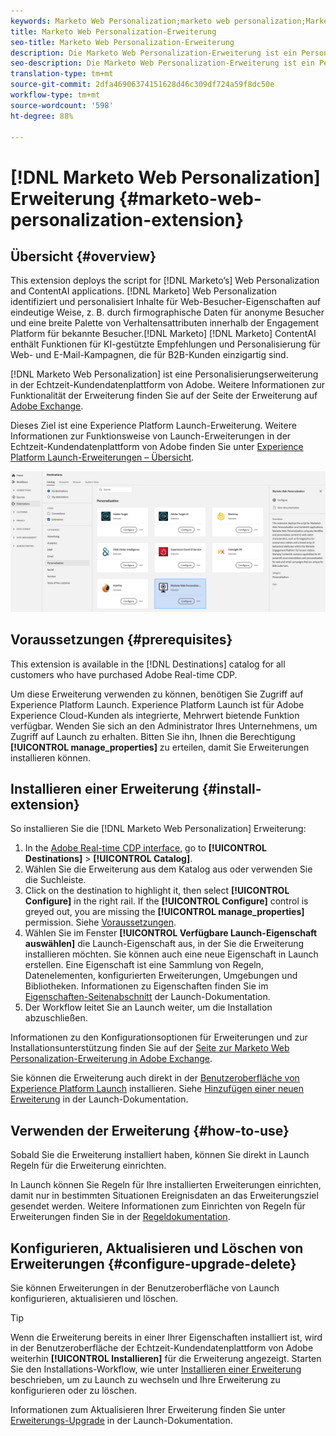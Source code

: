 ```yaml
---
keywords: Marketo Web Personalization;marketo web personalization;Marketo Web Personalization extension;marketo web personalization extension;marketo;Marketo
title: Marketo Web Personalization-Erweiterung
seo-title: Marketo Web Personalization-Erweiterung
description: Die Marketo Web Personalization-Erweiterung ist ein Personalisierungsziel in der Adobe Echtzeit-Kundendatenplattform. Weitere Informationen zur Funktionalität der Erweiterung finden Sie auf der Seite der Erweiterung auf Adobe Exchange.
seo-description: Die Marketo Web Personalization-Erweiterung ist ein Personalisierungsziel in der Adobe Echtzeit-Kundendatenplattform. Weitere Informationen zur Funktionalität der Erweiterung finden Sie auf der Seite der Erweiterung auf Adobe Exchange.
translation-type: tm+mt
source-git-commit: 2dfa46906374151628d46c309df724a59f8dc50e
workflow-type: tm+mt
source-wordcount: '598'
ht-degree: 88%

---
```



# [!DNL Marketo Web Personalization] Erweiterung {#marketo-web-personalization-extension}

## Übersicht {#overview}

This extension deploys the script for [!DNL Marketo’s] Web Personalization and ContentAI applications. [!DNL Marketo] Web Personalization identifiziert und personalisiert Inhalte für Web-Besucher-Eigenschaften auf eindeutige Weise, z. B. durch firmographische Daten für anonyme Besucher und eine breite Palette von Verhaltensattributen innerhalb der Engagement Platform für bekannte Besucher.[!DNL Marketo] [!DNL Marketo] ContentAI enthält Funktionen für KI-gestützte Empfehlungen und Personalisierung für Web- und E-Mail-Kampagnen, die für B2B-Kunden einzigartig sind.

[!DNL Marketo Web Personalization] ist eine Personalisierungserweiterung in der Echtzeit-Kundendatenplattform von Adobe. Weitere Informationen zur Funktionalität der Erweiterung finden Sie auf der Seite der Erweiterung auf [Adobe Exchange](https://exchange.adobe.com/experiencecloud.details.101232.marketo-web-personalization.html).

Dieses Ziel ist eine Experience Platform Launch-Erweiterung. Weitere Informationen zur Funktionsweise von Launch-Erweiterungen in der Echtzeit-Kundendatenplattform von Adobe finden Sie unter [Experience Platform Launch-Erweiterungen – Übersicht](/help/rtcdp/destinations/experience-platform-launch-extensions.md).

![Marketo Web Personalization-Erweiterung](assets/marketo-web-personalization-extension.png)

## Voraussetzungen  {#prerequisites}

This extension is available in the [!DNL Destinations] catalog for all customers who have purchased Adobe Real-time CDP.

Um diese Erweiterung verwenden zu können, benötigen Sie Zugriff auf Experience Platform Launch. Experience Platform Launch ist für Adobe Experience Cloud-Kunden als integrierte, Mehrwert bietende Funktion verfügbar. Wenden Sie sich an den Administrator Ihres Unternehmens, um Zugriff auf Launch zu erhalten. Bitten Sie ihn, Ihnen die Berechtigung **[!UICONTROL manage_properties]** zu erteilen, damit Sie Erweiterungen installieren können.

## Installieren einer Erweiterung {#install-extension}

So installieren Sie die [!DNL Marketo Web Personalization] Erweiterung:

1. In the [Adobe Real-time CDP interface](http://platform.adobe.com/), go to **[!UICONTROL Destinations]** > **[!UICONTROL Catalog]**.
2. Wählen Sie die Erweiterung aus dem Katalog aus oder verwenden Sie die Suchleiste.
3. Click on the destination to highlight it, then select **[!UICONTROL Configure]** in the right rail. If the **[!UICONTROL Configure]** control is greyed out, you are missing the **[!UICONTROL manage_properties]** permission. Siehe [Voraussetzungen](#prerequisites).
4. Wählen Sie im Fenster **[!UICONTROL Verfügbare Launch-Eigenschaft auswählen]** die Launch-Eigenschaft aus, in der Sie die Erweiterung installieren möchten. Sie können auch eine neue Eigenschaft in Launch erstellen. Eine Eigenschaft ist eine Sammlung von Regeln, Datenelementen, konfigurierten Erweiterungen, Umgebungen und Bibliotheken. Informationen zu Eigenschaften finden Sie im [Eigenschaften-Seitenabschnitt](https://docs.adobe.com/content/help/de-DE/launch/using/reference/admin/companies-and-properties.html#property-seite) der Launch-Dokumentation.
5. Der Workflow leitet Sie an Launch weiter, um die Installation abzuschließen.

Informationen zu den Konfigurationsoptionen für Erweiterungen und zur Installationsunterstützung finden Sie auf der [Seite zur Marketo Web Personalization-Erweiterung in Adobe Exchange](https://exchange.adobe.com/experiencecloud.details.101232.marketo-web-personalization.html).

Sie können die Erweiterung auch direkt in der [Benutzeroberfläche von Experience Platform Launch](https://launch.adobe.com/) installieren. Siehe [Hinzufügen einer neuen Erweiterung](https://docs.adobe.com/content/help/de-DE/launch/using/reference/manage-resources/extensions/overview.html#add-a-new-extension) in der Launch-Dokumentation.

## Verwenden der Erweiterung {#how-to-use}

Sobald Sie die Erweiterung installiert haben, können Sie direkt in Launch Regeln für die Erweiterung einrichten.

In Launch können Sie Regeln für Ihre installierten Erweiterungen einrichten, damit nur in bestimmten Situationen Ereignisdaten an das Erweiterungsziel gesendet werden. Weitere Informationen zum Einrichten von Regeln für Erweiterungen finden Sie in der [Regeldokumentation](https://docs.adobe.com/help/de-DE/launch/using/reference/manage-resources/rules.html).

## Konfigurieren, Aktualisieren und Löschen von Erweiterungen {#configure-upgrade-delete}

Sie können Erweiterungen in der Benutzeroberfläche von Launch konfigurieren, aktualisieren und löschen.

>[!TIP]
>
>Wenn die Erweiterung bereits in einer Ihrer Eigenschaften installiert ist, wird in der Benutzeroberfläche der Echtzeit-Kundendatenplattform von Adobe weiterhin **[!UICONTROL Installieren]** für die Erweiterung angezeigt. Starten Sie den Installations-Workflow, wie unter [Installieren einer Erweiterung](#install-extension) beschrieben, um zu Launch zu wechseln und Ihre Erweiterung zu konfigurieren oder zu löschen.

Informationen zum Aktualisieren Ihrer Erweiterung finden Sie unter [Erweiterungs-Upgrade](https://docs.adobe.com/content/help/de-DE/launch/using/reference/manage-resources/extensions/extension-upgrade.html) in der Launch-Dokumentation.